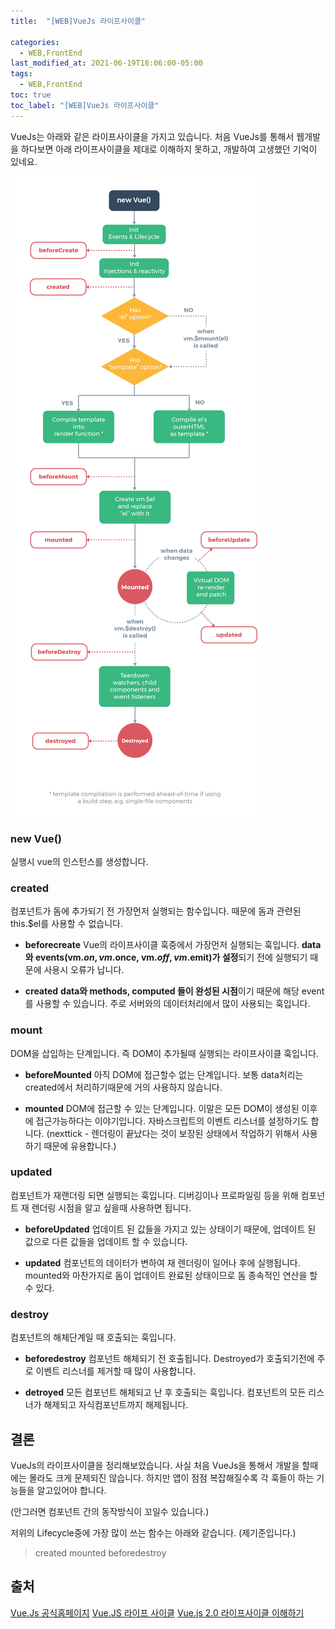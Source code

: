 ```yaml
---
title:  "[WEB]VueJs 라이프사이클"

categories:
  - WEB,FrontEnd
last_modified_at: 2021-06-19T18:06:00-05:00
tags:
  - WEB,FrontEnd
toc: true
toc_label: "[WEB]VueJs 라이프사이클"
---
```


VueJs는 아래와 같은 라이프사이클을 가지고 있습니다. 처음 VueJs를 통해서 웹개발을 하다보면 아래 라이프사이클을 제대로 이해하지 못하고, 개발하여 고생했던 기억이 있네요.

![Image Alt 텍스트](/assets/img/web/lifecycle.png)  

### new Vue()
실행시 vue의 인스턴스를 생성합니다. 
### created
컴포넌트가 돔에 추가되기 전 가장먼저 실행되는 함수입니다. 때문에 돔과 관련된 this.$el를 사용할 수 없습니다. 

- **beforecreate**
 Vue의 라이프사이클 훅중에서 가장먼저 실행되는 훅입니다. **data와 events(vm.$on, vm.$once, vm.$off, vm.$emit)가 설정**되기 전에 실행되기 때문에 사용시 오류가 납니다.

- **created**
 **data와 methods, computed 들이 완성된 시점**이기 때문에 해당 event를 사용할 수 있습니다. 주로 서버와의 데이터처리에서 많이 사용되는 훅입니다.
 

 
### mount
DOM을 삽입하는 단계입니다. 즉 DOM이 추가될때 실행되는 라이프사이클 훅입니다. 

- **beforeMounted**
 아직 DOM에 접근할수 없는 단계입니다. 보통 data처리는 created에서 처리하기때문에 거의 사용하지 않습니다. 

 - **mounted**
 DOM에 접근할 수 있는 단계입니다. 이말은 모든 DOM이 생성된 이후에 접근가능하다는 이야기입니다. 자바스크립트의 이벤트 리스너를 설정하기도 합니다. (nexttick - 렌더링이 끝났다는 것이 보장된 상태에서 작업하기 위해서 사용하기 때문에 유용합니다.)

### updated 
컴포넌트가 재랜더링 되면 실행되는 훅입니다. 디버깅이나 프로파일링 등을 위해 컴포넌트 재 렌더링 시점을 알고 싶을때 사용하면 됩니다.

- **beforeUpdated**
업데이트 된 값들을 가지고 있는 상태이기 때문에, 업데이트 된 값으로 다른 값들을 업데이트 할 수 있습니다.

- **updated**
컴포넌트의 데이터가 변하여 재 렌더링이 일어나 후에 실행됩니다. mounted와 마찬가지로 돔이 업데이트 완료된 상태이므로 돔 종속적인 연산을 할 수 있다.


### destroy
컴포넌트의 해체단계일 때 호출되는 훅입니다. 
- **beforedestroy**
 컴포넌트 해체되기 전 호출됩니다. Destroyed가 호출되기전에 주로 이벤트 리스너를 제거할 때 많이 사용합니다. 

- **detroyed**
모든 컴포넌트 해체되고 난 후 호출되는 훅입니다. 컴포넌트의 모든 리스너가 해제되고 자식컴포넌트까지 해제됩니다. 


## 결론
VueJs의 라이프사이클을 정리해보았습니다. 
사실 처음 VueJs을 통해서 개발을 할때에는 몰라도 크게 문제되진 않습니다. 하지만 앱이 점점 복잡해질수록 각 훅들이 하는 기능들을 알고있어야 합니다.

(안그러면 컴포넌트 간의 동작방식이 꼬일수 있습니다.)

저위의 Lifecycle중에 가장 많이 쓰는 함수는 아래와 같습니다. (제기준입니다.)

> created
> mounted
> beforedestroy

## 출처 
[Vue.Js 공식홈페이지](https://kr.vuejs.org/v2/guide/instance.html)
[Vue.JS 라이프 사이클](https://beomy.tistory.com/47)
[Vue.js 2.0 라이프사이클 이해하기](https://medium.com/witinweb/vue-js-%EB%9D%BC%EC%9D%B4%ED%94%84%EC%82%AC%EC%9D%B4%ED%81%B4-%EC%9D%B4%ED%95%B4%ED%95%98%EA%B8%B0-7780cdd97dd4)